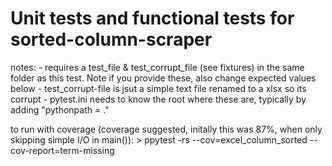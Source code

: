 # Unit tests and functional tests for sorted-column-scraper


notes:
    - requires a test_file & test_corrupt_file (see fixtures) in the same folder
            as this test.  Note if you provide these, also change expected values below
    - test_corrupt-file is jsut a simple text file renamed to a xlsx so its corrupt
    - pytest.ini needs to know the root where these are,
        typically by adding "pythonpath = ."

to run with coverage (coverage suggested, initally this was 87%, when
        only skipping simple I/O in main()):
    > ppytest -rs --cov=excel_column_sorted --cov-report=term-missing 
